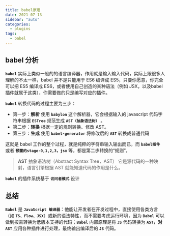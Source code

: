 ```yaml
---
title: babel原理
date: 2021-07-13
sidebar: "auto"
categories:
  - plugins
tags:
  - babel
---
```


## babel 分析

**`babel`** 实际上类似一般的的语言编译器，作用就是输入输入代码，实际上跟很多人理解的不太一样，babel 并不是只能用于 ES6 编译成 ES5，只要你愿意，你完全可以把 ES5 编译成 ES6，或者使用自己创造的某种语法（例如 JSX，以及babel 插件就属于这类），你需要做的只是编写对应的插件。

**`babel`** 转换代码的过程主要为三步：

- 第一步：**解析** 使用 **`babylon`** 这个解析器，它会根据输入的 javascript 代码字符串根据 **`ESTree`** 规范生成 **`AST（抽象语法树）`** 。
- 第二步：**转换** 根据一定的规则转换、修改 AST。
- 第三步：**生成** 使用 **`babel-generator`** 将修改后的 **`AST`** 转换成普通代码

这就是 babel 工作的整个过程，就是纯粹的字符串输入输出而已，而 **`babel插件`** 或者 **`预置的stage-0,1,2,3，jsx`** 等，都是第二步转换的“规则”。

> **AST** 抽象语法树（Abstract Syntax Tree，AST） 它是源代码的一种映射，语言引擎根据 AST 就能知道代码的作用是什么。

**`babel`** 的插件系统基于 **`访问者模式`** 设计

## 总结

**`Babel`** 是 **`JavaScript 编译器`**：他能让开发者在开发过程中，直接使用各类方言（如 **`TS、Flow、JSX`**）或新的语法特性，而不需要考虑运行环境，因为 **`Babel`** 可以做到按需转换为低版本支持的代码；**`Babel`** 内部原理是将 **`JS`** 代码转换为 **`AST`，对 `AST`** 应用各种插件进行处理，最终输出编译后的 **`JS`** 代码。
